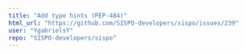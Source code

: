 ```yaml
---
title: "Add type hints (PEP-484)"
html_url: "https://github.com/SISPO-developers/sispo/issues/239"
user: "YgabrielsY"
repo: "SISPO-developers/sispo"
---
```



